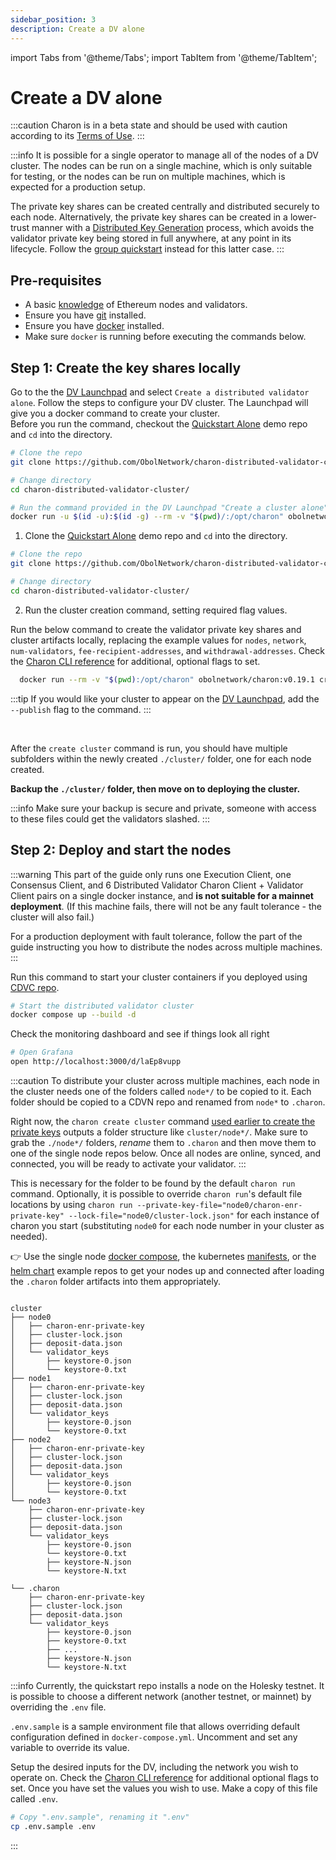 ```yaml
---
sidebar_position: 3
description: Create a DV alone
---
```

import Tabs from '@theme/Tabs';
import TabItem from '@theme/TabItem';

# Create a DV alone

:::caution
Charon is in a beta state and should be used with caution according to its [Terms of Use](https://obol.tech/terms.pdf).
:::

:::info
It is possible for a single operator to manage all of the nodes of a DV cluster. The nodes can be run on a single machine, which is only suitable for testing, or the nodes can be run on multiple machines, which is expected for a production setup. 

The private key shares can be created centrally and distributed securely to each node. Alternatively, the private key shares can be created in a lower-trust manner with a [Distributed Key Generation](../int/key-concepts.md#distributed-validator-key-generation-ceremony) process, which avoids the validator private key being stored in full anywhere, at any point in its lifecycle. Follow the [group quickstart](./quickstart_group.md) instead for this latter case.
:::

## Pre-requisites
  <ul>
    <li>A basic <a href="https://docs.ethstaker.cc/ethstaker-knowledge-base/" target="_blank">knowledge</a> of Ethereum nodes and validators.</li>
    <li>Ensure you have <a href="https://git-scm.com/downloads" target="_blank">git</a> installed.</li>
    <li>Ensure you have <a href="https://docs.docker.com/engine/install/" target="_blank">docker</a> installed.</li>
    <li>Make sure <code>docker</code> is running before executing the commands below.</li>
  </ul>

## Step 1: Create the key shares locally

<Tabs groupId="Launchpad-other">
  <TabItem value="Launchpad" label="Launchpad" default>
    Go to the the <a href="/docs/dvl/intro#dv-launchpad-links">DV Launchpad</a> and select <code>Create a distributed validator alone</code>. Follow the steps to configure your DV cluster. The Launchpad will give you a docker command to create your cluster. <br/>Before you run the command, checkout the <a href="https://github.com/ObolNetwork/charon-distributed-validator-cluster.git">Quickstart Alone</a> demo repo and <code>cd</code> into the directory.

  ```bash
  # Clone the repo
  git clone https://github.com/ObolNetwork/charon-distributed-validator-cluster.git

  # Change directory
  cd charon-distributed-validator-cluster/

  # Run the command provided in the DV Launchpad "Create a cluster alone" flow
  docker run -u $(id -u):$(id -g) --rm -v "$(pwd)/:/opt/charon" obolnetwork/charon:v0.19.1 create cluster --definition-file=...
  ```
  </TabItem>

  <TabItem value="CLI" label="CLI">

1. Clone the <a href="https://github.com/ObolNetwork/charon-distributed-validator-cluster">Quickstart Alone</a> demo repo and <code>cd</code> into the directory.
  ```bash
  # Clone the repo
  git clone https://github.com/ObolNetwork/charon-distributed-validator-cluster.git

  # Change directory
  cd charon-distributed-validator-cluster/
  ```
2. Run the cluster creation command, setting required flag values.

  Run the below command to create the validator private key shares and cluster artifacts locally, replacing the example values for `nodes`, `network`, `num-validators`, `fee-recipient-addresses`,  and `withdrawal-addresses`.
  Check the [Charon CLI reference](../charon/charon-cli-reference.md#create-a-full-cluster-locally) for additional, optional flags to set.
  ```bash
    docker run --rm -v "$(pwd):/opt/charon" obolnetwork/charon:v0.19.1 create cluster --nodes=4 --network=holesky --num-validators=1 --name="Quickstart Guide Cluster" --cluster-dir="cluster" --fee-recipient-addresses=0x000000000000000000000000000000000000dead --withdrawal-addresses=0x000000000000000000000000000000000000dead
  ```

:::tip
If you would like your cluster to appear on the [DV Launchpad](../dvl/intro), add the `--publish` flag to the command.
:::

  </TabItem>
</Tabs>
<br />

After the `create cluster` command is run, you should have multiple subfolders within the newly created `./cluster/` folder, one for each node created.

**Backup the `./cluster/` folder, then move on to deploying the cluster.**

:::info
Make sure your backup is secure and private, someone with access to these files could get the validators slashed.
:::

## Step 2: Deploy and start the nodes

<Tabs groupId="Local nodes-distributed nodes">
  <TabItem value="Run the nodes on a single machine" label="Run the nodes on a single machine" default>

:::warning
This part of the guide only runs one Execution Client, one Consensus Client, and 6 Distributed Validator Charon Client + Validator Client pairs on a single docker instance, and **is not suitable for a mainnet deployment**. (If this machine fails, there will not be any fault tolerance - the cluster will also fail.)

For a production deployment with fault tolerance, follow the part of the guide instructing you how to distribute the nodes across multiple machines. 
:::

Run this command to start your cluster containers if you deployed using [CDVC repo](https://github.com/ObolNetwork/charon-distributed-validator-cluster).

```sh
# Start the distributed validator cluster
docker compose up --build -d
```
Check the monitoring dashboard and see if things look all right

```sh
# Open Grafana
open http://localhost:3000/d/laEp8vupp
```

  </TabItem>
  <TabItem value="Run the nodes on many machines" label="Run the nodes on multiple machines">

:::caution
To distribute your cluster across multiple machines, each node in the cluster needs one of the folders called `node*/` to be copied to it. Each folder should be copied to a CDVN repo and renamed from `node*` to `.charon`.

Right now, the `charon create cluster` command [used earlier to create the private keys](./quickstart_alone#step-1-create-the-key-shares-locally) outputs a folder structure like `cluster/node*/`. Make sure to grab the `./node*/` folders, *rename* them to `.charon` and then move them to one of the single node repos below. Once all nodes are online, synced, and connected, you will be ready to activate your validator.
:::

 This is necessary for the folder to be found by the default `charon run` command. Optionally, it is possible to override `charon run`'s default file locations by using `charon run --private-key-file="node0/charon-enr-private-key" --lock-file="node0/cluster-lock.json"` for each instance of charon you start (substituting `node0` for each node number in your cluster as needed).

 :point_right: Use the single node [docker compose](https://github.com/ObolNetwork/charon-distributed-validator-node), the kubernetes [manifests](https://github.com/ObolNetwork/charon-k8s-distributed-validator-node), or the [helm chart](https://github.com/ObolNetwork/helm-charts) example repos to get your nodes up and connected after loading the `.charon` folder artifacts into them appropriately.
<br />

```log title="Output from create cluster"

cluster
├── node0
│   ├── charon-enr-private-key
│   ├── cluster-lock.json
│   ├── deposit-data.json
│   └── validator_keys
│       ├── keystore-0.json
│       └── keystore-0.txt
├── node1
│   ├── charon-enr-private-key
│   ├── cluster-lock.json
│   ├── deposit-data.json
│   └── validator_keys
│       ├── keystore-0.json
│       └── keystore-0.txt
├── node2
│   ├── charon-enr-private-key
│   ├── cluster-lock.json
│   ├── deposit-data.json
│   └── validator_keys
│       ├── keystore-0.json
│       └── keystore-0.txt
└── node3
    ├── charon-enr-private-key
    ├── cluster-lock.json
    ├── deposit-data.json
    └── validator_keys
        ├── keystore-0.json
        └── keystore-0.txt
        ├── keystore-N.json
        └── keystore-N.txt

```

```log title="Folder structure to be placed on each DV node"
└── .charon
    ├── charon-enr-private-key
    ├── cluster-lock.json
    ├── deposit-data.json
    └── validator_keys
        ├── keystore-0.json
        ├── keystore-0.txt
        ├── ...
        ├── keystore-N.json
        └── keystore-N.txt
```

:::info
  Currently, the quickstart repo installs a node on the Holesky testnet. It is possible to choose a different network (another testnet, or mainnet) by overriding the `.env` file. 

  `.env.sample` is a sample environment file that allows overriding default configuration defined in `docker-compose.yml`. Uncomment and set any variable to override its value.

  Setup the desired inputs for the DV, including the network you wish to operate on. Check the [Charon CLI reference](../charon/charon-cli-reference.md) for additional optional flags to set. Once you have set the values you wish to use. Make a copy of this file called `.env`.

  ```bash
  # Copy ".env.sample", renaming it ".env"
  cp .env.sample .env
  ```
:::

  </TabItem>
</Tabs>